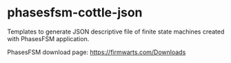 # phasesfsm-cottle-json
Templates to generate JSON descriptive file of finite state machines created with PhasesFSM application.

PhasesFSM download page: https://firmwarts.com/Downloads
